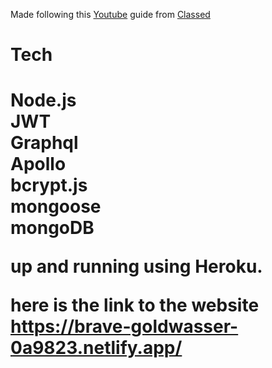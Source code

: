 Made following this <a href="https://www.youtube.com/watch?v=n1mdAPFq2Os&ab_channel=freeCodeCamp.org">Youtube<a/> guide from <a href="https://www.youtube.com/c/classsed">Classed<a/>

<h1>Tech<h1/>
Node.js
  <br>
JWT
  <br>
Graphql
  <br>
Apollo
  <br>
  bcrypt.js
  <br>
  mongoose
  <br>
  mongoDB
  <br>
  

up and running using Heroku.
  <br>


here is the link to the website https://brave-goldwasser-0a9823.netlify.app/
